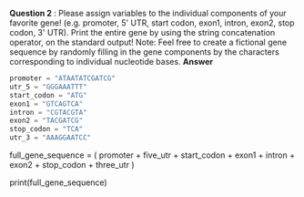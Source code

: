 **Question 2** : Please assign variables to the individual components of your favorite gene! (e.g.
promoter, 5' UTR, start codon, exon1, intron, exon2, stop codon, 3' UTR). Print the entire gene
by using the string concatenation operator, on the standard output! Note: Feel free to create a
fictional gene sequence by randomly filling in the gene components by the characters
corresponding to individual nucleotide bases.
 **Answer**

```python
promoter = "ATAATATCGATCG"
utr_5 = "GGGAAATTT"
start_codon = "ATG"
exon1 = "GTCAGTCA"
intron = "CGTACGTA"
exon2 = "TACGATCG"
stop_codon = "TCA"
utr_3 = "AAAGGAATCC"
```
full_gene_sequence = (
    promoter + 
    five_utr + 
    start_codon + 
    exon1 + 
    intron + 
    exon2 + 
    stop_codon + 
    three_utr
)

print(full_gene_sequence)

